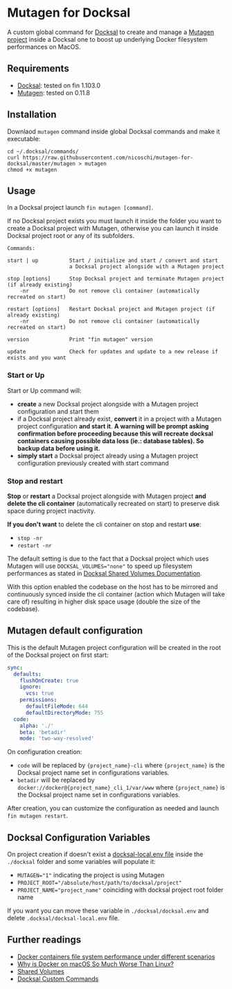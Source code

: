 # Mutagen for Docksal

A custom global command for [Docksal](https://docs.docksal.io/) to create and manage a [Mutagen project](https://mutagen.io/documentation/orchestration/projects) inside a Docksal one to boost up underlying Docker filesystem performances on MacOS.

## Requirements

- [Docksal](https://github.com/docksal/docksal): tested on fin 1.103.0
- [Mutagen](https://github.com/mutagen-io/mutagen): tested on 0.11.8

## Installation

Downlaod `mutagen` command inside global Docksal commands and make it executable: 

```shell
cd ~/.docksal/commands/
curl https://raw.githubusercontent.com/nicoschi/mutagen-for-docksal/master/mutagen > mutagen
chmod +x mutagen
```

## Usage

In a Docksal project launch `fin mutagen [command]`. 

If no Docksal project exists you must launch it inside the folder you want to create a Docksal project with Mutagen, otherwise you can launch it inside Docksal project root or any of its subfolders.

```text
Commands:

start | up          Start / initialize and start / convert and start 
                    a Docksal project alongside with a Mutagen project
 
stop [options]      Stop Docksal project and terminate Mutagen project (if already existing)
    -nr             Do not remove cli container (automatically recreated on start)
    
restart [options]   Restart Docksal project and Mutagen project (if already existing)
    -nr             Do not remove cli container (automatically recreated on start)

version             Print "fin mutagen" version

update              Check for updates and update to a new release if exists and you want
```

### Start or Up

Start or Up command will: 

- **create** a new Docksal project alongside with a Mutagen project configuration and start them
- if a Docksal project already exist, **convert** it in a project with a Mutagen project configuration **and start it**. 
  **A warning will be prompt asking confirmation before proceeding because this will recreate docksal containers causing possible data loss (ie.: database tables). So backup data before using it.**
- **simply start** a Docksal project already using a Mutagen project configuration previously created with start command

### Stop and restart

**Stop** or **restart** a Docksal project alongside with Mutagen project **and delete the cli container** (automatically recreated on start) to preserve disk space during project inactivity.

**If you don't want** to delete the cli container on stop and restart **use**:

- `stop -nr`
- `restart -nr`

The default setting is due to the fact that a Docksal project which uses Mutagen will use `DOCKSAL_VOLUMES="none"` to speed up filesystem performances as stated in [Docksal Shared Volumes Documentation](https://docs.docksal.io/core/volumes/). 

With this option enabled the codebase on the host has to be mirrored and continuously synced inside the cli container (action which Mutagen will take care of) resulting in higher disk space usage (double the size of the codebase).

## Mutagen default configuration

This is the default Mutagen project configuration will be created in the root of the Docksal project on first start:

```yaml
sync:
  defaults:
    flushOnCreate: true
    ignore:
      vcs: true
    permissions:
      defaultFileMode: 644
      defaultDirectoryMode: 755
  code:
    alpha: './'
    beta: 'betadir'
    mode: 'two-way-resolved'
```

On configuration creation:

- `code` will be replaced by `{project_name}-cli` where `{project_name}` is the Docksal project name set in configurations variables.
- `betadir` will be replaced by `docker://docker@{project_name}_cli_1/var/www` where `{project_name}` is the Docksal project name set in configurations variables.

After creation, you can customize the configuration as needed and launch `fin mutagen restart`.

## Docksal Configuration Variables

On project creation if doesn't exist a [docksal-local.env file](https://docs.docksal.io/stack/understanding-stack-config/#docksal-local) inside the `./docksal` folder and some variables will populate it: 

- `MUTAGEN="1"` indicating the project is using Mutagen
- `PROJECT_ROOT="/absolute/host/path/to/docksal/project"`
- `PROJECT_NAME="project_name"` coinciding with docksal project root folder name

If you want you can move these variable in `./docksal/docksal.env` and delete `.docksal/docksal-local.env` file.

## Further readings

- [Docker containers file system performance under different scenarios](https://github.com/docksal/docksal/issues/249)
- [Why is Docker on macOS So Much Worse Than Linux? ](https://dev.to/ericnograles/why-is-docker-on-macos-so-much-worse-than-linux-flh)
- [Shared Volumes](https://docs.docksal.io/core/volumes/)
- [Docksal Custom Commands](https://docs.docksal.io/fin/custom-commands)

